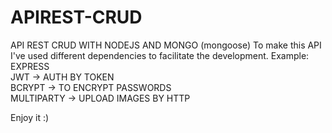 # APIREST-CRUD
API REST CRUD WITH NODEJS AND MONGO (mongoose)
To make this API I've used different dependencies to facilitate the development. Example:      
EXPRESS     
JWT -> AUTH BY TOKEN    
BCRYPT -> TO ENCRYPT PASSWORDS    
MULTIPARTY -> UPLOAD IMAGES BY HTTP 


Enjoy it :)
